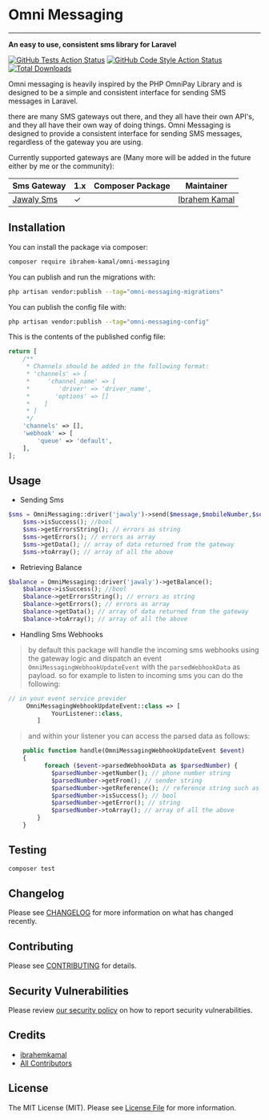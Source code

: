 # Omni Messaging

___
**An easy to use, consistent sms library for Laravel**

[![GitHub Tests Action Status](https://img.shields.io/github/actions/workflow/status/ibrahem-kamal/omni-messaging/run-tests.yml?branch=main&label=tests&style=flat-square)](https://github.com/ibrahem-kamal/omni-messaging/actions?query=workflow%3Arun-tests)
[![GitHub Code Style Action Status](https://img.shields.io/github/actions/workflow/status/ibrahem-kamal/omni-messaging/fix-php-code-style-issues.yml?branch=main&label=code%20style&style=flat-square)](https://github.com/ibrahem-kamal/omni-messaging/actions?query=workflow%3A"Fix+PHP+code+style+issues")
[![Total Downloads](https://img.shields.io/packagist/dt/ibrahem-kamal/omni-messaging.svg?style=flat-square)](https://packagist.org/packages/ibrahem-kamal/omni-messaging)

Omni messaging is heavily inspired by the PHP OmniPay Library and is designed to be a simple and consistent interface
for sending SMS messages in Laravel.

there are many SMS gateways out there, and they all have their own API's, and they all have their own way of doing
things. Omni Messaging is designed to provide a consistent interface for sending SMS messages, regardless of the gateway
you are using.

Currently supported gateways are (Many more will be added in the future either by me or the community):

| Sms Gateway                            | 1.x | Composer Package | Maintainer                                        |
|----------------------------------------|-----|------------------|---------------------------------------------------|
| [Jawaly Sms](https://www.4jawaly.com/) | ✓   |                  | [Ibrahem Kamal](https://github.com/ibrahem-kamal) |

## Installation

You can install the package via composer:

```bash
composer require ibrahem-kamal/omni-messaging
```

You can publish and run the migrations with:

```bash
php artisan vendor:publish --tag="omni-messaging-migrations"
```

You can publish the config file with:

```bash
php artisan vendor:publish --tag="omni-messaging-config"
```

This is the contents of the published config file:

```php
return [
    /**
     * Channels should be added in the following format:
     * 'channels' => [
     *     'channel_name' => [
     *        'driver' => 'driver_name',
     *       'options' => []
     *    ]
     * ]
     */
    'channels' => [],
    'webhook' => [
        'queue' => 'default',
    ],
];
```



## Usage

- Sending Sms
```php
$sms = OmniMessaging::driver('jawaly')->send($message,$mobileNumber,$sender,$options = []);
    $sms->isSuccess(); //bool
    $sms->getErrorsString(); // errors as string
    $sms->getErrors(); // errors as array
    $sms->getData(); // array of data returned from the gateway
    $sms->toArray(); // array of all the above
```

- Retrieving Balance

```php
$balance = OmniMessaging::driver('jawaly')->getBalance();
    $balance->isSuccess(); //bool
    $balance->getErrorsString(); // errors as string
    $balance->getErrors(); // errors as array
    $balance->getData(); // array of data returned from the gateway
    $balance->toArray(); // array of all the above
```

- Handling Sms Webhooks

> by default this package will handle the incoming sms webhooks using the gateway logic and dispatch an
> event `OmniMessagingWebhookUpdateEvent` with the `parsedWebhookData` as payload. so for example to listen to incoming
> sms you can do the following:

```php
// in your event service provider
     OmniMessagingWebhookUpdateEvent::class => [
            YourListener::class,
        ]
```

> and within your listener you can access the parsed data as follows:

```php
    public function handle(OmniMessagingWebhookUpdateEvent $event)
    {
          foreach ($event->parsedWebhookData as $parsedNumber) {
            $parsedNumber->getNumber(); // phone number string
            $parsedNumber->getFrom(); // sender string
            $parsedNumber->getReference(); // reference string such as message id
            $parsedNumber->isSuccess(); // bool
            $parsedNumber->getError(); // string
            $parsedNumber->toArray(); // array of all the above
        }
    }
```

## Testing

```bash
composer test
```

## Changelog

Please see [CHANGELOG](CHANGELOG.md) for more information on what has changed recently.

## Contributing

Please see [CONTRIBUTING](CONTRIBUTING.md) for details.

## Security Vulnerabilities

Please review [our security policy](../../security/policy) on how to report security vulnerabilities.

## Credits

- [ibrahemkamal](https://github.com/ibrahem-kamal)
- [All Contributors](../../contributors)

## License

The MIT License (MIT). Please see [License File](LICENSE.md) for more information.
